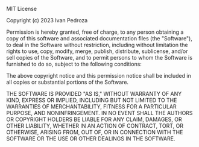 MIT License

Copyright (c) 2023 Ivan Pedroza

Permission is hereby granted, free of charge, to any person obtaining a copy
of this software and associated documentation files (the "Software"), to deal
in the Software without restriction, including without limitation the rights
to use, copy, modify, merge, publish, distribute, sublicense, and/or sell
copies of the Software, and to permit persons to whom the Software is
furnished to do so, subject to the following conditions:

The above copyright notice and this permission notice shall be included in all
copies or substantial portions of the Software.

THE SOFTWARE IS PROVIDED "AS IS," WITHOUT WARRANTY OF ANY KIND, EXPRESS OR
IMPLIED, INCLUDING BUT NOT LIMITED TO THE WARRANTIES OF MERCHANTABILITY, FITNESS
FOR A PARTICULAR PURPOSE, AND NONINFRINGEMENT. IN NO EVENT SHALL THE AUTHORS
OR COPYRIGHT HOLDERS BE LIABLE FOR ANY CLAIM, DAMAGES, OR OTHER LIABILITY,
WHETHER IN AN ACTION OF CONTRACT, TORT, OR OTHERWISE, ARISING FROM, OUT OF,
OR IN CONNECTION WITH THE SOFTWARE OR THE USE OR OTHER DEALINGS IN THE SOFTWARE.
